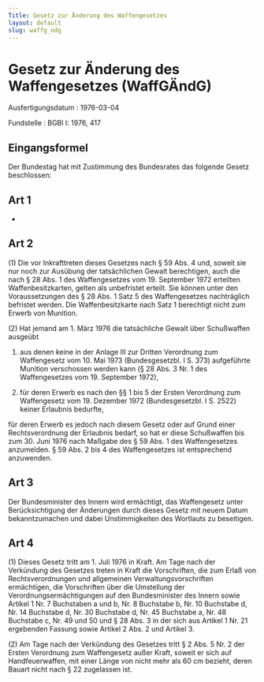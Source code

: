 ```yaml
---
Title: Gesetz zur Änderung des Waffengesetzes
layout: default
slug: waffg_ndg
---
```


# Gesetz zur Änderung des Waffengesetzes (WaffGÄndG)

Ausfertigungsdatum
:   1976-03-04

Fundstelle
:   BGBl I: 1976, 417



## Eingangsformel

Der Bundestag hat mit Zustimmung des Bundesrates das folgende Gesetz
beschlossen:


## Art 1

-


## Art 2

(1) Die vor Inkrafttreten dieses Gesetzes nach § 59 Abs. 4 und, soweit
sie nur noch zur Ausübung der tatsächlichen Gewalt berechtigen, auch
die nach § 28 Abs. 1 des Waffengesetzes vom 19. September 1972
erteilten Waffenbesitzkarten, gelten als unbefristet erteilt. Sie
können unter den Voraussetzungen des § 28 Abs. 1 Satz 5 des
Waffengesetzes nachträglich befristet werden. Die Waffenbesitzkarte
nach Satz 1 berechtigt nicht zum Erwerb von Munition.

(2) Hat jemand am 1. März 1976 die tatsächliche Gewalt über
Schußwaffen ausgeübt

1.  aus denen keine in der Anlage III zur Dritten Verordnung zum
    Waffengesetz vom 10. Mai 1973 (Bundesgesetzbl. I S. 373) aufgeführte
    Munition verschossen werden kann (§ 28 Abs. 3 Nr. 1 des Waffengesetzes
    vom 19. September 1972),


2.  für deren Erwerb es nach den §§ 1 bis 5 der Ersten Verordnung zum
    Waffengesetz vom 19. Dezember 1972 (Bundesgesetzbl. I S. 2522) keiner
    Erlaubnis bedurfte,



für deren Erwerb es jedoch nach diesem Gesetz oder auf Grund einer
Rechtsverordnung der Erlaubnis bedarf, so hat er diese Schußwaffen bis
zum 30. Juni 1976 nach Maßgabe des § 59 Abs. 1 des Waffengesetzes
anzumelden. § 59 Abs. 2 bis 4 des Waffengesetzes ist entsprechend
anzuwenden.


## Art 3

Der Bundesminister des Innern wird ermächtigt, das Waffengesetz unter
Berücksichtigung der Änderungen durch dieses Gesetz mit neuem Datum
bekanntzumachen und dabei Unstimmigkeiten des Wortlauts zu beseitigen.


## Art 4

(1) Dieses Gesetz tritt am 1. Juli 1976 in Kraft. Am Tage nach der
Verkündung des Gesetzes treten in Kraft die Vorschriften, die zum
Erlaß von Rechtsverordnungen und allgemeinen Verwaltungsvorschriften
ermächtigen, die Vorschriften über die Umstellung der
Verordnungsermächtigungen auf den Bundesminister des Innern sowie
Artikel 1 Nr. 7 Buchstaben a und b, Nr. 8 Buchstabe b, Nr. 10
Buchstabe d, Nr. 14 Buchstabe d, Nr. 30 Buchstabe d, Nr. 45 Buchstabe
a, Nr. 48 Buchstabe c, Nr. 49 und 50 und § 28 Abs. 3 in der sich aus
Artikel 1 Nr. 21 ergebenden Fassung sowie Artikel 2 Abs. 2 und Artikel
3\.

(2) Am Tage nach der Verkündung des Gesetzes tritt § 2 Abs. 5 Nr. 2
der Ersten Verordnung zum Waffengesetz außer Kraft, soweit er sich auf
Handfeuerwaffen, mit einer Länge von nicht mehr als 60 cm bezieht,
deren Bauart nicht nach § 22 zugelassen ist.

